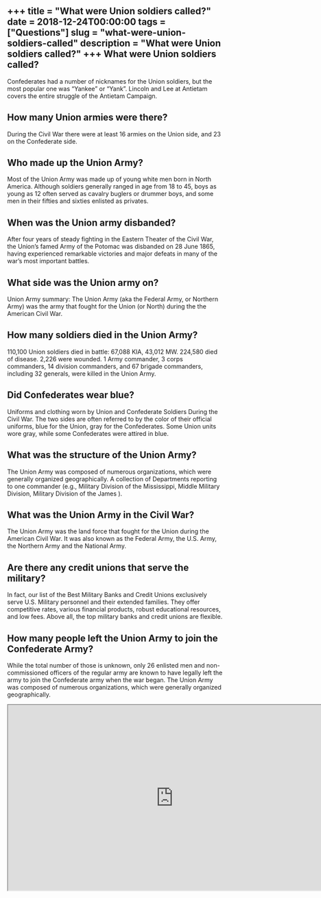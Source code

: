 +++
title = "What were Union soldiers called?"
date = 2018-12-24T00:00:00
tags = ["Questions"]
slug = "what-were-union-soldiers-called"
description = "What were Union soldiers called?"
+++
What were Union soldiers called?
--------------------------------

Confederates had a number of nicknames for the Union soldiers, but the most popular one was “Yankee” or “Yank”. Lincoln and Lee at Antietam covers the entire struggle of the Antietam Campaign.

How many Union armies were there?
---------------------------------

During the Civil War there were at least 16 armies on the Union side, and 23 on the Confederate side.

Who made up the Union Army?
---------------------------

Most of the Union Army was made up of young white men born in North America. Although soldiers generally ranged in age from 18 to 45, boys as young as 12 often served as cavalry buglers or drummer boys, and some men in their fifties and sixties enlisted as privates.

When was the Union army disbanded?
----------------------------------

After four years of steady fighting in the Eastern Theater of the Civil War, the Union’s famed Army of the Potomac was disbanded on 28 June 1865, having experienced remarkable victories and major defeats in many of the war’s most important battles.

What side was the Union army on?
--------------------------------

Union Army summary: The Union Army (aka the Federal Army, or Northern Army) was the army that fought for the Union (or North) during the the American Civil War.

How many soldiers died in the Union Army?
-----------------------------------------

110,100 Union soldiers died in battle: 67,088 KIA, 43,012 MW. 224,580 died of disease. 2,226 were wounded. 1 Army commander, 3 corps commanders, 14 division commanders, and 67 brigade commanders, including 32 generals, were killed in the Union Army.

Did Confederates wear blue?
---------------------------

Uniforms and clothing worn by Union and Confederate Soldiers During the Civil War. The two sides are often referred to by the color of their official uniforms, blue for the Union, gray for the Confederates. Some Union units wore gray, while some Confederates were attired in blue.

What was the structure of the Union Army?
-----------------------------------------

The Union Army was composed of numerous organizations, which were generally organized geographically. A collection of Departments reporting to one commander (e.g., Military Division of the Mississippi, Middle Military Division, Military Division of the James ).

What was the Union Army in the Civil War?
-----------------------------------------

The Union Army was the land force that fought for the Union during the American Civil War. It was also known as the Federal Army, the U.S. Army, the Northern Army and the National Army.

Are there any credit unions that serve the military?
----------------------------------------------------

In fact, our list of the Best Military Banks and Credit Unions exclusively serve U.S. Military personnel and their extended families. They offer competitive rates, various financial products, robust educational resources, and low fees. Above all, the top military banks and credit unions are flexible.

How many people left the Union Army to join the Confederate Army?
-----------------------------------------------------------------

While the total number of those is unknown, only 26 enlisted men and non-commissioned officers of the regular army are known to have legally left the army to join the Confederate army when the war began. The Union Army was composed of numerous organizations, which were generally organized geographically.

<iframe allow="accelerometer; autoplay; clipboard-write; encrypted-media; gyroscope; picture-in-picture" allowfullscreen="" class="__youtube_prefs__  epyt-is-override  no-lazyload" data-no-lazy="1" data-origheight="433" data-origwidth="770" data-skipgform_ajax_framebjll="" height="433" id="_ytid_94132" loading="lazy" src="https://www.youtube.com/embed/wsqCjO3D9yc?enablejsapi=1&autoplay=0&cc_load_policy=0&cc_lang_pref=&iv_load_policy=1&loop=0&modestbranding=0&rel=1&fs=1&playsinline=0&autohide=2&theme=dark&color=red&controls=1&" title="YouTube player" width="770"></iframe>
